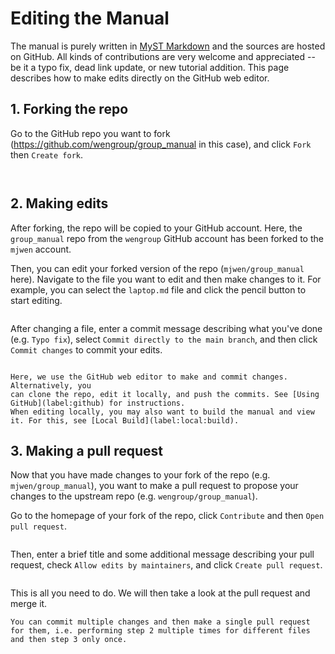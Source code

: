 # Editing the Manual

The manual is purely written in [MyST Markdown](https://jupyterbook.org/en/stable/reference/cheatsheet.html) and the sources are hosted on GitHub. All kinds of contributions are very welcome and appreciated -- be it a typo fix, dead link update, or new tutorial addition.
This page describes how to make edits directly on the GitHub web editor.

## 1. Forking the repo

Go to the GitHub repo you want to fork (https://github.com/wengroup/group_manual in this case), and click `Fork` then `Create fork`.

```{figure} ../image/edit-1.png

```

```{figure} ../image/edit-2.png

```

## 2. Making edits

After forking, the repo will be copied to your GitHub account. Here, the `group_manual` repo from the `wengroup` GitHub account has been forked to the `mjwen` account.

Then, you can edit your forked version of the repo (`mjwen/group_manual` here). Navigate to the file you want to edit and then make changes to it. For example, you can select the `laptop.md` file and click the pencil button to start editing.

```{figure} ../image/edit-3.png

```

After changing a file, enter a commit message describing what you've done (e.g. `Typo fix`), select `Commit directly to the main branch`, and then click `Commit changes` to commit your edits.

```{figure} ../image/edit-4.png

```

```{tip}
Here, we use the GitHub web editor to make and commit changes. Alternatively, you 
can clone the repo, edit it locally, and push the commits. See [Using GitHub](label:github) for instructions.
When editing locally, you may also want to build the manual and view it. For this, see [Local Build](label:local:build).
```

## 3. Making a pull request

Now that you have made changes to your fork of the repo (e.g. `mjwen/group_manual`), you want to make a pull request to propose your changes to the upstream repo (e.g. `wengroup/group_manual`).

Go to the homepage of your fork of the repo, click `Contribute` and then `Open pull request`.

```{figure} ../image/edit-5.png

```

Then, enter a brief title and some additional message describing your pull request, check `Allow edits by maintainers`, and click `Create pull request`.

```{figure} ../image/edit-6.png

```

This is all you need to do. We will then take a look at the pull request and merge it.

```{tip}
You can commit multiple changes and then make a single pull request for them, i.e. performing step 2 multiple times for different files and then step 3 only once.
```

